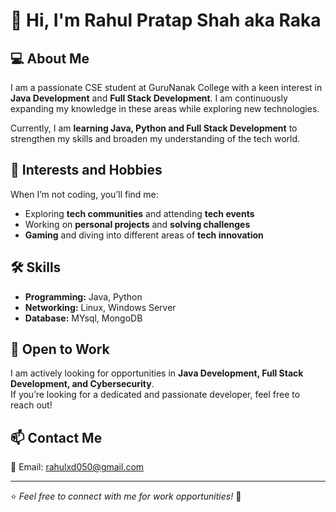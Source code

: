 # 👋 Hi, I'm Rahul Pratap Shah aka Raka  

## 💻 About Me  
I am a passionate CSE student at GuruNanak College with a keen interest in **Java Development** and **Full Stack Development**. I am continuously expanding my knowledge in these areas while exploring new technologies.  

Currently, I am **learning Java, Python and Full Stack Development** to strengthen my skills and broaden my understanding of the tech world.  

## 🌟 Interests and Hobbies  
When I’m not coding, you’ll find me:  
- Exploring **tech communities** and attending **tech events**  
- Working on **personal projects** and **solving challenges**  
- **Gaming** and diving into different areas of **tech innovation**  

## 🛠 Skills  
- **Programming:** Java, Python  
- **Networking:** Linux, Windows Server  
- **Database:** MYsql, MongoDB

## 🚀 Open to Work  
I am actively looking for opportunities in **Java Development, Full Stack Development, and Cybersecurity**.  
If you’re looking for a dedicated and passionate developer, feel free to reach out!  


## 📫 Contact Me  
📧 Email: [rahulxd050@gmail.com](mailto:rahulxd050@gmail.com)  


---
⭐️ *Feel free to connect with me for work opportunities!* 🚀
